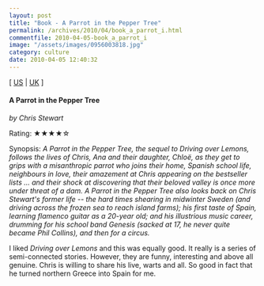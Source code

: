 ```yaml
---
layout: post
title: "Book - A Parrot in the Pepper Tree"
permalink: /archives/2010/04/book_a_parrot_i.html
commentfile: 2010-04-05-book_a_parrot_i
image: "/assets/images/0956003818.jpg"
category: culture
date: 2010-04-05 12:40:32
---
```


\[ [US](http://www.amazon.com/o/asin/0956003818) | [UK](http://www.amazon.co.uk/o/asin/0956003818) \]

#### A Parrot in the Pepper Tree

<em>by Chris Stewart</em>

Rating: ★★★★☆

<div class="book_synopsis" markdown="1">
Synopsis: <em>A Parrot in the Pepper Tree, the sequel to Driving over Lemons, follows the lives of Chris, Ana and their daughter, Chloë, as they get to grips with a misanthropic parrot who joins their home, Spanish school life, neighbours in love, their amazement at Chris appearing on the bestseller lists ... and their shock at discovering that their beloved valley is once more under threat of a dam. A Parrot in the Pepper Tree also looks back on Chris Stewart's former life -- the hard times shearing in midwinter Sweden (and driving across the frozen sea to reach island farms); his first taste of Spain, learning flamenco guitar as a 20-year old; and his illustrious music career, drumming for his school band Genesis (sacked at 17, he never quite became Phil Collins), and then for a circus. </em>
</div>

I liked _Driving over Lemons_ and this was equally good. It really is a series of semi-connected stories. However, they are funny, interesting and above all genuine. Chris is willing to share his live, warts and all. So good in fact that he turned northern Greece into Spain for me.
